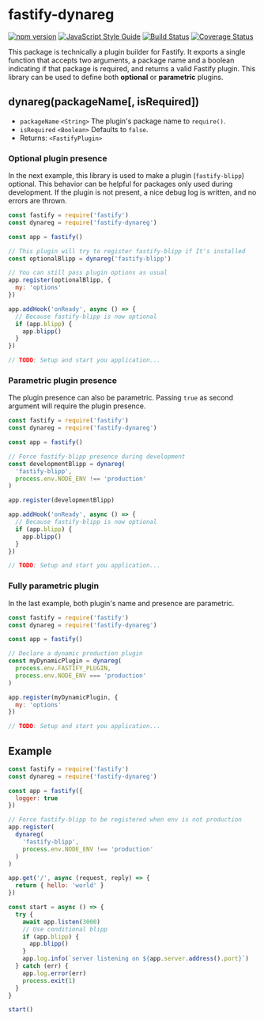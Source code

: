 # fastify-dynareg

[![npm version](https://badge.fury.io/js/fastify-dynareg.svg)](https://badge.fury.io/js/fastify-dynareg) [![JavaScript Style Guide](https://img.shields.io/badge/code_style-standard-brightgreen.svg)](https://standardjs.com) [![Build Status](https://travis-ci.com/greguz/fastify-dynareg.svg?branch=master)](https://travis-ci.com/greguz/fastify-dynareg) [![Coverage Status](https://coveralls.io/repos/github/greguz/fastify-dynareg/badge.svg?branch=master)](https://coveralls.io/github/greguz/fastify-dynareg?branch=master)

This package is technically a plugin builder for Fastify. It exports a single function that accepts two arguments, a package name and a boolean indicating if that package is required, and returns a valid Fastify plugin. This library can be used to define both **optional** or **parametric** plugins.

## dynareg(packageName[, isRequired])

- `packageName` `<String>` The plugin's package name to `require()`.
- `isRequired` `<Boolean>` Defaults to `false`.
- Returns: `<FastifyPlugin>`

### Optional plugin presence

In the next example, this library is used to make a plugin (`fastify-blipp`) optional. This behavior can be helpful for packages only used during development. If the plugin is not present, a nice debug log is written, and no errors are thrown.

```javascript
const fastify = require('fastify')
const dynareg = require('fastify-dynareg')

const app = fastify()

// This plugin will try to register fastify-blipp if It's installed
const optionalBlipp = dynareg('fastify-blipp')

// You can still pass plugin options as usual
app.register(optionalBlipp, {
  my: 'options'
})

app.addHook('onReady', async () => {
  // Because fastify-blipp is now optional
  if (app.blipp) {
    app.blipp()
  }
})

// TODO: Setup and start you application...
```

### Parametric plugin presence

The plugin presence can also be parametric. Passing `true` as second argument will require the plugin presence.

```javascript
const fastify = require('fastify')
const dynareg = require('fastify-dynareg')

const app = fastify()

// Force fastify-blipp presence during development
const developmentBlipp = dynareg(
  'fastify-blipp',
  process.env.NODE_ENV !== 'production'
)

app.register(developmentBlipp)

app.addHook('onReady', async () => {
  // Because fastify-blipp is now optional
  if (app.blipp) {
    app.blipp()
  }
})

// TODO: Setup and start you application...
```

### Fully parametric plugin

In the last example, both plugin's name and presence are parametric.

```javascript
const fastify = require('fastify')
const dynareg = require('fastify-dynareg')

const app = fastify()

// Declare a dynamic production plugin
const myDynamicPlugin = dynareg(
  process.env.FASTIFY_PLUGIN,
  process.env.NODE_ENV === 'production'
)

app.register(myDynamicPlugin, {
  my: 'options'
})

// TODO: Setup and start you application...
```

## Example

```javascript
const fastify = require('fastify')
const dynareg = require('fastify-dynareg')

const app = fastify({
  logger: true
})

// Force fastify-blipp to be registered when env is not production
app.register(
  dynareg(
    'fastify-blipp',
    process.env.NODE_ENV !== 'production'
  )
)

app.get('/', async (request, reply) => {
  return { hello: 'world' }
})

const start = async () => {
  try {
    await app.listen(3000)
    // Use conditional blipp
    if (app.blipp) {
      app.blipp()
    }
    app.log.info(`server listening on ${app.server.address().port}`)
  } catch (err) {
    app.log.error(err)
    process.exit(1)
  }
}

start()
```
